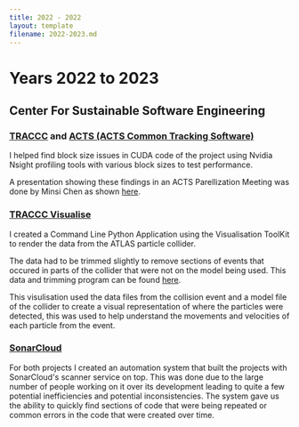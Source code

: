 ```yaml
---
title: 2022 - 2022
layout: template
filename: 2022-2023.md
--- 
```


# Years 2022 to 2023

## Center For Sustainable Software Engineering

### [TRACCC](https://github.com/CSC-HudUniv/traccc) and [ACTS (ACTS Common Tracking Software) ](https://github.com/CSC-HudUniv/acts)

I helped find block size issues in CUDA code of the project using Nvidia Nsight profiling tools with various block sizes to test performance.

A presentation showing these findings in an ACTS Parellization Meeting was done by Minsi Chen as shown [here](https://indico.cern.ch/event/1219021/contributions/5127841/attachments/2554195/4401080/MChen-profiling-traccc-cuda-code.pdf).

### [TRACCC Visualise](https://github.com/Yusuf-Manjra/GeomPlot)

I created a Command Line Python Application using the Visualisation ToolKit to render the data from the ATLAS particle collider.

The data had to be trimmed slightly to remove sections of events that occured in parts of the collider that were not on the model being used.
This data and trimming program can be found [here](https://github.com/Yusuf-Manjra/Placement-Work).

This visulisation used the data files from the collision event and a model file of the collider to create a visual representation of where the particles were detected, this was used to help understand the movements and velocities of each particle from the event.

### [SonarCloud](https://sonarcloud.io/organizations/yusuf-manjra/projects)

For both projects I created an automation system that built the projects with SonarCloud's scanner service on top.
This was done due to the large number of people working on it over its development leading to quite a few potential inefficiencies and potential inconsistencies.
The system gave us the ability to quickly find sections of code that were being repeated or common errors in the code that were created over time.